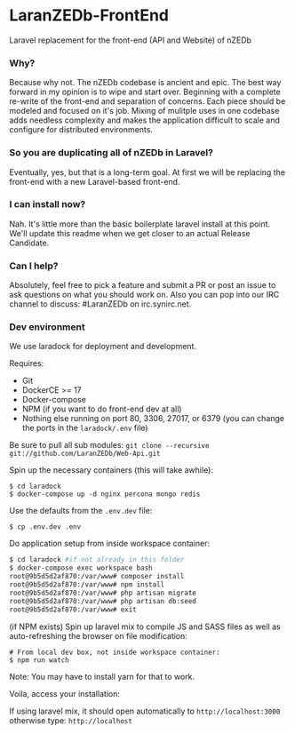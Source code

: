 # LaranZEDb-FrontEnd
Laravel replacement for the front-end (API and Website) of nZEDb

### Why?
Because why not. The nZEDb codebase is ancient and epic. The best way forward in my opinion is to wipe and start over. 
Beginning with a complete re-write of the front-end and separation of concerns. Each piece should be modeled and focused 
on it's job. Mixing of mulitple uses in one codebase adds needless complexity and makes the application difficult to scale
and configure for distributed environments.

### So you are duplicating all of nZEDb in Laravel?
Eventually, yes, but that is a long-term goal. At first we will be replacing the front-end with a new Laravel-based front-end.

### I can install now?
Nah. It's little more than the basic boilerplate laravel install at this point. We'll update this readme when we get closer 
to an actual Release Candidate. 

### Can I help?
Absolutely, feel free to pick a feature and submit a PR or post an issue to ask questions on what you should work on. Also 
you can pop into our IRC channel to discuss: #LaranZEDb on irc.synirc.net.

### Dev environment
We use laradock for deployment and development. 

Requires:
* Git
* DockerCE >= 17
* Docker-compose
* NPM (if you want to do front-end dev at all)
* Nothing else running on port 80, 3306, 27017, or 6379 (you can change the ports in the `laradock/.env` file)

Be sure to pull all sub modules:
`git clone --recursive git://github.com/LaranZEDb/Web-Api.git`


Spin up the necessary containers (this will take awhile):
```
$ cd laradock
$ docker-compose up -d nginx percona mongo redis  
```

Use the defaults from the `.env.dev` file:

`$ cp .env.dev .env`

Do application setup from inside workspace container:

```bash
$ cd laradock #if not already in this folder
$ docker-compose exec workspace bash
root@9b5d5d2af870:/var/www# composer install
root@9b5d5d2af870:/var/www# npm install
root@9b5d5d2af870:/var/www# php artisan migrate
root@9b5d5d2af870:/var/www# php artisan db:seed
root@9b5d5d2af870:/var/www# exit
```

(if NPM exists) Spin up laravel mix to compile JS and SASS files as well as auto-refreshing the browser on file modification:

```
# From local dev box, not inside workspace container:
$ npm run watch
```

Note: You may have to install yarn for that to work.

Voila, access your installation:

If using laravel mix, it should open automatically to `http://localhost:3000` otherwise type: `http://localhost`




